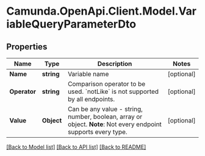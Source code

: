 # Camunda.OpenApi.Client.Model.VariableQueryParameterDto

## Properties

Name | Type | Description | Notes
------------ | ------------- | ------------- | -------------
**Name** | **string** | Variable name | [optional] 
**Operator** | **string** | Comparison operator to be used. &#x60;notLike&#x60; is not supported by all endpoints. | [optional] 
**Value** | **Object** | Can be any value - string, number, boolean, array or object.  **Note**: Not every endpoint supports every type. | [optional] 

[[Back to Model list]](../README.md#documentation-for-models) [[Back to API list]](../README.md#documentation-for-api-endpoints) [[Back to README]](../README.md)

